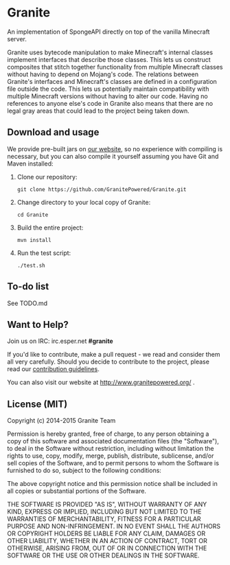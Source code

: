 Granite
======

An implementation of SpongeAPI directly on top of the vanilla Minecraft server.

Granite uses bytecode manipulation to make Minecraft's internal classes implement interfaces that describe those classes.
This lets us construct composites that stitch together functionality from multiple Minecraft classes without having
to depend on Mojang's code. The relations between Granite's interfaces and Minecraft's classes are defined in a configuration
file outside the code. This lets us potentially maintain compatibility with multiple Minecraft versions without having to
alter our code. Having no references to anyone else's code in Granite also means that there are no legal gray areas that could
lead to the project being taken down.

Download and usage
------
We provide pre-built jars on [our website](http://www.granitepowered.org/), so no experience with compiling is necessary,
but you can also compile it yourself assuming you have Git and Maven installed:

1. Clone our repository:

   `git clone https://github.com/GranitePowered/Granite.git`

2. Change directory to your local copy of Granite:

   `cd Granite`

3. Build the entire project:

   `mvn install`

4. Run the test script:

   `./test.sh`

To-do list
-----
See TODO.md

Want to Help?
------
Join us on IRC: irc.esper.net **#granite**

If you'd like to contribute, make a pull request - we read and consider them all very carefully.
Should you decide to contribute to the project, please read our [contribution guidelines](https://github.com/GraniteTeam/Granite/blob/master/CONTRIBUTING.md).

You can also visit our website at http://www.granitepowered.org/ .

License (MIT)
-------
Copyright (c) 2014-2015 Granite Team

Permission is hereby granted, free of charge, to any person obtaining a copy
of this software and associated documentation files (the "Software"), to deal
in the Software without restriction, including without limitation the rights
to use, copy, modify, merge, publish, distribute, sublicense, and/or sell
copies of the Software, and to permit persons to whom the Software is
furnished to do so, subject to the following conditions:

The above copyright notice and this permission notice shall be included in
all copies or substantial portions of the Software.

THE SOFTWARE IS PROVIDED "AS IS", WITHOUT WARRANTY OF ANY KIND, EXPRESS OR
IMPLIED, INCLUDING BUT NOT LIMITED TO THE WARRANTIES OF MERCHANTABILITY,
FITNESS FOR A PARTICULAR PURPOSE AND NON-INFRINGEMENT. IN NO EVENT SHALL THE
AUTHORS OR COPYRIGHT HOLDERS BE LIABLE FOR ANY CLAIM, DAMAGES OR OTHER
LIABILITY, WHETHER IN AN ACTION OF CONTRACT, TORT OR OTHERWISE, ARISING FROM,
OUT OF OR IN CONNECTION WITH THE SOFTWARE OR THE USE OR OTHER DEALINGS IN
THE SOFTWARE.
